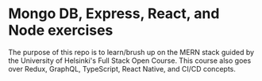# Mongo DB, Express, React, and Node exercises
The purpose of this repo is to learn/brush up on the MERN stack guided by the University of Helsinki's Full Stack Open Course. This course also goes over Redux, GraphQL, TypeScript, React Native, and CI/CD concepts.